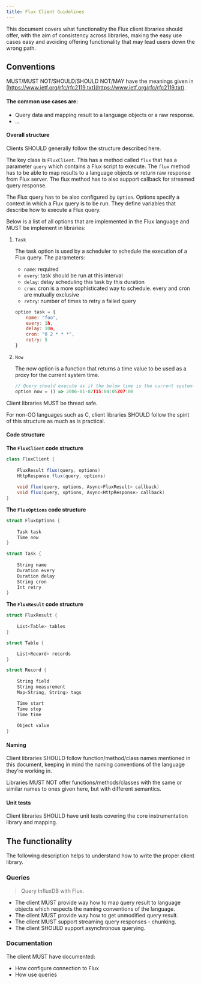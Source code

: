 ```yaml
---
title: Flux Client Guidelines
---
```

This document covers what functionality the Flux client libraries should offer, with the aim of consistency across libraries, making the easy use cases easy and avoiding offering functionality that may lead users down the wrong path.

## Conventions

MUST/MUST NOT/SHOULD/SHOULD NOT/MAY have the meanings given in [https://www.ietf.org/rfc/rfc2119.txt](https://www.ietf.org/rfc/rfc2119.txt).

#### The common use cases are:

* Query data and mapping result to a language objects or a raw response.
* ...

#### Overall structure

Clients SHOULD generally follow the structure described here. 

The key class is `FluxClient`. This has a method called `flux` that has a parameter `query` which contains a Flux script to execute. 
The `flux` method has to be able to map results to a language objects or return raw response from Flux server.
The flux method has to also support callback for streamed query response.

The Flux query has to be also configured by `Option`. Options specify a context in which a Flux query is to be run. 
They define variables that describe how to execute a Flux query. 

Below is a list of all options that are implemented in the Flux language and MUST be implement in libraries: 

1. `Task`
    
    The task option is used by a scheduler to schedule the execution of a Flux query. The parameters:
    * `name`: required
    * `every`: task should be run at this interval
    * `delay`: delay scheduling this task by this duration
    * `cron`: cron is a more sophisticated way to schedule. every and cron are mutually exclusive
    * `retry`: number of times to retry a failed query
  
  
    ```javascript
    option task = {
        name: "foo",
        every: 1h,
        delay: 10m,
        cron: "0 2 * * *",
        retry: 5
    }
    ```  

2. `Now`

    The now option is a function that returns a time value to be used as a proxy for the current system time.
    
    ```javascript
    // Query should execute as if the below time is the current system time
    option now = () => 2006-01-02T15:04:05Z07:00
    ```

Client libraries MUST be thread safe.

For non-OO languages such as C, client libraries SHOULD follow the spirit of this structure as much as is practical.

#### Code structure

**The `FluxClient` code structure**
```java
class FluxClient {
    
    FluxResult flux(query, options)
    HttpResponse flux(query, options)
    
    void flux(query, options, Async<FluxResult> callback)
    void flux(query, options, Async<HttpResponse> callback)
}
```

**The `FluxOptions` code structure**
```go
struct FluxOptions {
    
    Task task
    Time now
}

struct Task {
    
    String name
    Duration every
    Duration delay
    String cron
    Int retry
}
```

**The `FluxResult` code structure**
```go
struct FluxResult {
    
    List<Table> tables
}

struct Table {

    List<Record> records
}

struct Record {
    
    String field
    String measurement
    Map<String, String> tags

    Time start
    Time stop
    Time time
    
    Object value
}
```

#### Naming

Client libraries SHOULD follow function/method/class names mentioned in this document, keeping in mind the naming conventions of the language they’re working in.

Libraries MUST NOT offer functions/methods/classes with the same or similar names to ones given here, but with different semantics.

#### Unit tests
Client libraries SHOULD have unit tests covering the core instrumentation library and mapping.


## The functionality
The following description helps to understand how to write the proper client library.  


### Queries

> Query InfluxDB with Flux.

* The client MUST provide way how to map query result to language objects which respects the naming conventions of the language.
* The client MUST provide way how to get unmodified query result.
* The client MUST support streaming query responses - chunking.
* The client SHOULD support asynchronous querying.

### Documentation
The client MUST have documented:

* How configure connection to Flux
* How use queries

